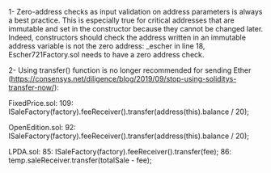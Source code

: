 1- Zero-address checks as input validation on address parameters is always a best practice. This is especially true for critical addresses that are immutable and set in the constructor because they cannot be changed later. Indeed, constructors should check the address written in an immutable address variable is not the zero address:
_escher in line 18, Escher721Factory.sol needs to have a zero address check. 

2- Using transfer() function is no longer recommended for sending Ether (https://consensys.net/diligence/blog/2019/09/stop-using-soliditys-transfer-now/):

FixedPrice.sol:
109:  ISaleFactory(factory).feeReceiver().transfer(address(this).balance / 20);

OpenEdition.sol:
92: ISaleFactory(factory).feeReceiver().transfer(address(this).balance / 20);

LPDA.sol:
85: ISaleFactory(factory).feeReceiver().transfer(fee);
86: temp.saleReceiver.transfer(totalSale - fee);